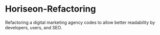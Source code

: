 # Horiseon-Refactoring
Refactoring a digital marketing agency codes to allow better readability by developers, users, and SEO.

